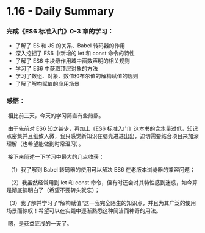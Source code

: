 # 1.16 - Daily Summary



### 完成《ES6 标准入门》0-3 章的学习：

- 了解了 ES 和 JS 的关系、Babel 转码器的作用
- 深入挖掘了 ES6 中新增的 let 和 const 命令的特性
- 了解了 ES6 中块级作用域中函数声明的相关规则
- 学习了 ES6 中获取顶层对象的方法
- 学习了数组、对象、数值和布尔值的解构赋值的规则
- 了解了解构赋值的应用场景



### 感悟：

​	相比前三天，今天的学习简直有些煎熬。

​	由于先前对 ES6 知之甚少，再加上《ES6 标准入门》这本书的含水量过低，知识点密集并且细致入微，我只感觉新知识在脑壳进进出出，迫切需要结合项目来加深理解（也希望能做到时常温习）。

​	接下来简述一下学习中最大的几点收获：

​	（1）我了解到 Babel 转码器的使用可以解决 ES6 在老版本浏览器的兼容问题；

​	（2）我虽然经常用到 let 和 const 命令，但有时还会对其特性感到迷惑，如今算是彻底搞明白了（希望不要转头就忘）；

​	（3）我了解并学习了“解构赋值”这一我完全陌生的知识点，并且为其广泛的使用场景而惊叹！希望可以在实践中逐渐熟悉这种简洁而神奇的用法。

​	嗯，是获益匪浅的一天了。